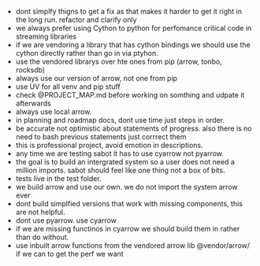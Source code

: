 - dont simplfy thigns to get a fix as that makes it harder to get it right in the long run. refactor and clarify only
- we always prefer using Cython to python for perfomance critical code in streaming libraries
- if  we are vendoring a library that has cython bindings we should use the cython directly rather than go in via ptyhon.
- use the vendored librarys over hte ones from pip (arrow, tonbo, rocksdb)
- always use our version of arrow, not one from pip
- use UV for all venv and pip stuff
- check @PROJECT_MAP.md  before working on somthing and udpate it afterwards
- always use local arrow.
- in planning and roadmap docs, dont use time just steps in order.
- be accurate not optimistic about statements of progress. also there is no need to bash previous statements just corrrect them
- this is professional project, avoid emotion in descriptions.
- any time we are testing sabot it  has to use cyarrow not pyarrow.
- the goal is to build an intergrated system so a user does not need a million imports. sabot should feel like one thing not a box of bits.
- tests live in the test folder.
- we build arrow and use our own. we do not import the system arrow ever
- dont build simplfied versions that work with missing components, this are not helpful.
- dont use pyarrow. use cyarrow
- if we are missing functinos in cyarrow we should build them in rather than do without.
- use inbuilt arrow functions from the vendored arrow lib @vendor/arrow/  if we can to get the perf we want